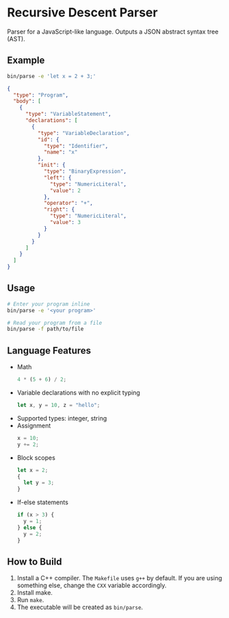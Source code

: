 # Recursive Descent Parser

Parser for a JavaScript-like language. Outputs a JSON abstract syntax tree (AST).

## Example

```bash
bin/parse -e 'let x = 2 + 3;'
```

```json
{
  "type": "Program",
  "body": [
    {
      "type": "VariableStatement",
      "declarations": [
        {
          "type": "VariableDeclaration",
          "id": {
            "type": "Identifier",
            "name": "x"
          },
          "init": {
            "type": "BinaryExpression",
            "left": {
              "type": "NumericLiteral",
              "value": 2
            },
            "operator": "+",
            "right": {
              "type": "NumericLiteral",
              "value": 3
            }
          }
        }
      ]
    }
  ]
}
```

## Usage

```bash
# Enter your program inline
bin/parse -e '<your program>'

# Read your program from a file
bin/parse -f path/to/file
```

## Language Features

- Math
  ```js
  4 * (5 + 6) / 2;
  ```
- Variable declarations with no explicit typing
  ```js
  let x, y = 10, z = "hello";
  ```
- Supported types: integer, string
- Assignment
  ```js
  x = 10;
  y += 2;
  ```
- Block scopes
  ```js
  let x = 2;
  {
    let y = 3;
  }
  ```
- If-else statements
  ```js
  if (x > 3) {
    y = 1;
  } else {
    y = 2;
  }
  ```

## How to Build

1. Install a C++ compiler. The `Makefile` uses `g++` by default. If you are using something else, change the `CXX` variable accordingly.
2. Install make.
3. Run `make`.
4. The executable will be created as `bin/parse`.
